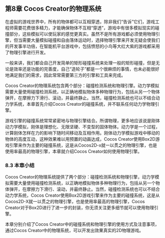 ## 第8章 Cocos Creator的物理系统

在虚拟的游戏世界中，所有的物体都可以互相穿透，除非我们“告诉”它们，游戏工程师需要花费很多精力，才能确保物体不互相“穿透”，游戏中有很多模拟现实的碰撞部分，这些模拟可以使玩家的感觉更真实。虽然不是所有游戏都必须使用物理引擎，但当需要大量模拟碰撞和自由落体运动时，选择物理引擎来开发无疑会使我们的开发事半功倍，在智能机平台游戏中，包括愤怒的小鸟等大红大紫的游戏都采用了物理引擎进行开发。

一般来讲，我们都会自己开发简单的矩形碰撞系统来处理一般的矩形碰撞，但是无论是效率还是功能的完善度，自己“造轮子”都是一个很麻烦的事情，也未必能很好地满足我们的需求，因此常常需要第三方的引擎和工具来完成。

Cocos Creator的物理系统包含两个部分：碰撞检测系统和物理引擎。动力学模拟需要大量使用碰撞检测系统，以正确地模拟物体多种物理行为，包括从另一个物体弹开，在摩擦力下滑行、滚动，并最终静止。当然，碰撞检测系统也可以不结合动力学系统，本章首先介绍Cocos Creator的碰撞系统，并不联系任何动力学物理引擎。

游戏引擎的碰撞系统常常紧密地与物理引擎结合。所谓物理，更多地应该说是刚体动力学模拟，刚体是理想化、无限坚硬、不变型的固体物体。动力学是一个过程，计算刚体怎样在力的影响下随时间移动及互相作用。刚体动力学模拟游戏中移动的物体的高度互动，这种效果难以用预置的动画达成，Cocos Creator使用Box2D游戏引擎来作为主要的碰撞系统，这是从Cocos2D-x就一以贯之的物理引擎，也是使用率最高的物理引擎，本章就介绍Cocos Creator如何使用物理引擎。



### 8.3 本章小结

Cocos Creator的物理系统提供了两个部分：碰撞检测系统和物理引擎，动力学模拟需要大量使用碰撞检测系统，以正确地模拟物体多种物理行为，包括从另一个物体弹开，在摩擦力下滑行、滚动，并最终静止。当然，碰撞检测系统也可以不结合动力学系统，Cocos Creator使用Box2D游戏引擎来作为主要的碰撞系统，这是从Cocos2D-X就一以贯之的物理引擎，也是使用率最高的物理引擎，Cocos Creator对于Box2D进行了进一步的封装，你无须关注更多细节就可以使用物理引擎。

本章分别介绍了Cocos Creator中的碰撞系统和物理引擎的使用方式及注意事项，通过Cocos Creator中的物理系统，可以开发出效果真实的2D物理游戏。

